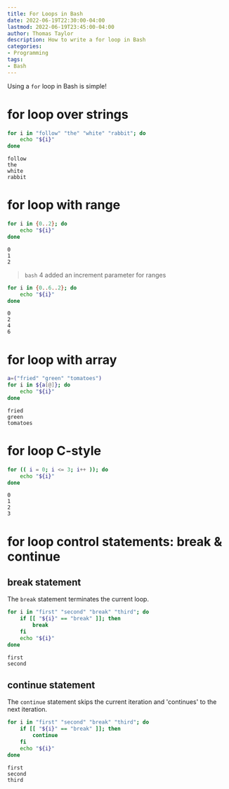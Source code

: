 ```yaml
---
title: For Loops in Bash
date: 2022-06-19T22:30:00-04:00
lastmod: 2022-06-19T23:45:00-04:00
author: Thomas Taylor
description: How to write a for loop in Bash
categories:
- Programming
tags:
- Bash
---
```


Using a `for` loop in Bash is simple! 

# for loop over strings

```bash
for i in "follow" "the" "white" "rabbit"; do
    echo "${i}"
done
```

```text
follow
the
white
rabbit
```

# for loop with range

```bash
for i in {0..2}; do
    echo "${i}"
done
```

```text
0
1
2
```

> `bash` 4 added an increment parameter for ranges

```bash
for i in {0..6..2}; do
    echo "${i}"
done
```

```text
0
2
4
6
```

# for loop with array

```bash
a=("fried" "green" "tomatoes")
for i in ${a[@]}; do
    echo "${i}"
done
```

```text
fried
green
tomatoes
```

# for loop C-style

```bash
for (( i = 0; i <= 3; i++ )); do
    echo "${i}"
done
```

```text
0
1
2
3
```

# for loop control statements: break & continue

## break statement

The `break` statement terminates the current loop.

```bash
for i in "first" "second" "break" "third"; do
    if [[ "${i}" == "break" ]]; then
        break
    fi
    echo "${i}"
done
```

```text
first
second
```

## continue statement

The `continue` statement skips the current iteration and 'continues' to the next iteration. 

```bash
for i in "first" "second" "break" "third"; do
    if [[ "${i}" == "break" ]]; then
        continue
    fi
    echo "${i}"
done
```

```text
first
second
third
```
